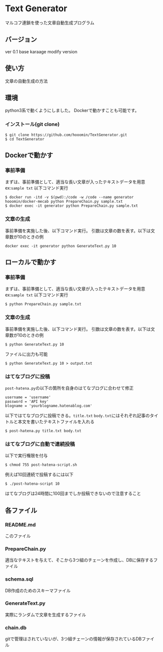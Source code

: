 # Text Generator
マルコフ連鎖を使った文章自動生成プログラム

## バージョン
ver 0.1 base karaage modify version

## 使い方
文章の自動生成の方法

## 環境
python3系で動くようにしました。
Dockerで動かすことも可能です。

### インストール(git clone)

~~~~
$ git clone https://github.com/hooomin/TextGenerator.git
$ cd TextGenerator
~~~~

## Dockerで動かす

### 事前準備
まずは、事前準備として、適当な長い文章が入ったテキストデータを用意 ex:`sample txt`
以下コマンド実行
~~~~
$ docker run -itd -v $(pwd):/code -w /code --name generator hooomin/docker-mecab python PrepareChain.py sample.txt
$ docker exec -it generator python PrepareChain.py sample.txt
~~~~

### 文章の生成
事前準備を実施した後、以下コマンド実行。
引数は文章の数を表す。以下は文章数が10のときの例

~~~~
docker exec -it generator python GenerateText.py 10
~~~~

## ローカルで動かす

### 事前準備
まずは、事前準備として、適当な長い文章が入ったテキストデータを用意 ex:`sample txt`
以下コマンド実行
~~~~
$ python PrepareChain.py sample.txt
~~~~

### 文章の生成
事前準備を実施した後、以下コマンド実行。
引数は文章の数を表す。以下は文章数が10のときの例

~~~~
$ python GenerateText.py 10
~~~~
ファイルに出力も可能

~~~~
$ python GenerateText.py 10 > output.txt
~~~~

### はてなブログに投稿
`post-hatena.py`の以下の箇所を自身のはてなブログに合わせて修正

~~~~
username = 'username'
password = 'API key'
blogname = 'yourblogname.hatenablog.com'
~~~~

以下ではてなブログに投稿できる。`title.txt` `body.txt`にはそれぞれ記事のタイトルと本文を書いたテキストファイルを入れる

~~~~
$ post-hatena.py title.txt body.txt
~~~~

### はてなブログに自動で連続投稿
以下で実行権限を付与
~~~~
$ chmod 755 post-hatena-script.sh
~~~~

例えば10回連続で投稿するには以下
~~~~
$ ./post-hatena-script 10
~~~~

はてなブログは24時間に100回までしか投稿できないので注意すること


## 各ファイル
### README.md
このファイル

### PrepareChain.py
適当なテキストを与えて、そこから3つ組のチェーンを作成し、DBに保存するファイル

### schema.sql
DB作成のためのスキーマファイル

### GenerateText.py
実際にランダムで文章を生成するファイル

### chain.db
gitで管理はされていないが、3つ組チェーンの情報が保存されているDBファイル
